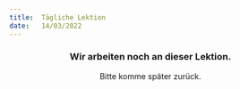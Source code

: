 ```yaml
---
title:  Tägliche Lektion
date:   14/03/2022
---
```


### <center>Wir arbeiten noch an dieser Lektion.</center>
<center>Bitte komme später zurück.</center>